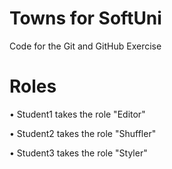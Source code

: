 # Towns for SoftUni
Code for the Git and GitHub Exercise

# Roles
• Student1 takes the role "Editor"

• Student2 takes the role "Shuffler"

• Student3 takes the role "Styler"
